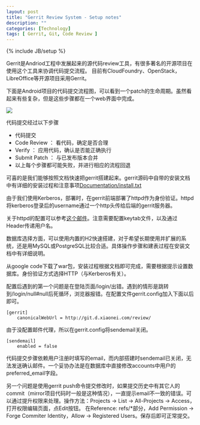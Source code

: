 ```yaml
---
layout: post
title: "Gerrit Review System - Setup notes"
description: ""
categories: [Technology]
tags: [ Gerrit, Git, Code Review ]
---
```

{% include JB/setup %}

Gerrit是Andriod工程中发展起来的源代码review工具，有很多著名的开源项目在使用这个工具来协调代码提交流程。
目前有CloudFoundry、OpenStack，LibreOffice等开源项目采用Gerrit。

下面是Android项目的代码提交流程图，可以看到一个patch的生命周期。虽然看起来有些复杂，但是这些步骤都在一个web界面中完成。

<img src='http://source.android.com/images/workflow-0.png' />

代码提交经过以下步骤

*    代码提交
*    Code Review ： 看代码，确定是否合理
*    Verify ： 应用代码，确认是否能正确执行
*    Submit Patch ： 与已发布版本合并
*    以上每个步骤都可能失败，并进行相应的流程回退


可喜的是我们能够按照文档快速把gerrit搭建起来。gerrit源码中自带的安装文档中有详细的安装过程和注意事项[Documentation/install.txt](http://code.google.com/p/gerrit/source/browse/Documentation/install.txt)

由于我们使用Kerberos，部署时，在gerrit前端部署了httpd作为身份验证。httpd将kerberos登录后的username通过一个http头传给后端的gerrit服务器。

关于httpd的配置可以参考[这个邮件](http://www.mailinglistarchive.com/html/repo-discuss@googlegroups.com/2012-01/msg00168.html)。注意需要配置keytab文件，以及通过Header传递用户名。

数据库选择方面，可以使用内置的H2快速搭建，对于希望长期使用并扩展的系统，还是用MySQL或PostgreSQL比较合适。具体操作步骤和建表过程在安装文档中有详细说明。

从google code下载了war包，安装过程根据文档即可完成，需要根据提示设置数据库。身份验证方式选择HTTP（与Kerberos有关）。

配置后遇到的第一个问题是在登陆页面/login/出错。遇到的情形是跳转到/login/null#null后死循环，浏览器报错。在配置文件gerrit.config加入下面以后即可。

    [gerrit]
    	canonicalWebUrl = http://git.d.xiaonei.com/review/

由于没配置邮件代理，所以在gerrit.config将sendemail关闭。

    [sendemail]
    	enabled = false

代码提交步骤依赖用户注册时填写的email，而内部搭建时sendemail已关闭，无法发送确认邮件。一个妥协办法是在数据库中直接修改accounts中用户的preferred_email字段。

另一个问题是使用gerrit push命令提交修改时，如果提交历史中有其它人的commit（mirror项目代码时一般是这种情况），一直提示email不一致的错误。可以通过提升权限来处理。操作方法：Projects -> List -> All-Projects -> Access，打开权限编辑页面，点Edit按钮。
在Reference: refs/*部分，Add Permission -> Forge Commiter Identity，Allow -> Registered Users。保存后即可正常提交。



